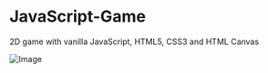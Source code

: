 # JavaScript-Game
2D game with vanilla JavaScript, HTML5, CSS3 and HTML Canvas

![Image](Game.png?raw=true "Title")

